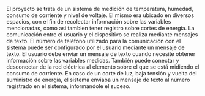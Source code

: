El proyecto se trata de un sistema de medición de temperatura, humedad, consumo de corriente y nivel de voltaje. El mismo era ubicado en diversos espacios, con el fin de recolectar información sobre las variables mencionadas, como asi tambien tener registro sobre cortes de energía. La comunicación entre el usuario y el dispositivo se realiza mediante mensajes de texto. El número de teléfono utilizado para la comunicación con el sistema puede ser configurado por el usuario mediante un mensaje de texto. El usuario debe enviar un mensaje de texto cuando necesite obtener información sobre las variables medidas. También puede conectar y desconectar de la red eléctrica al elemento sobre el que se está midiendo el consumo de corriente. En caso de un corte de luz, baja tensión y vuelta del suministro de energía, el sistema enviaba un mensaje de texto al número registrado en el sistema, informándole el suceso.
